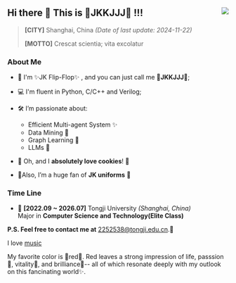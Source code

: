 ## Hi there 👋 This is 🎀JKKJJJ🎀 !!! <img align="right" src="https://komarev.com/ghpvc/?username=RayCorleone" />

> **[CITY]** Shanghai, China *(Date of last update: 2024-11-22)*
>
> **[MOTTO]** Crescat scientia; vita excolatur



### **About Me**

- 🍓 I'm ✨JK Flip-Flop✨ , and you can just call me 🎀**JKKJJJ**🎀;
- 💻 I'm fluent in Python, C/C++ and Verilog;
- 🛠 I’m passionate about:  
  - Efficient Multi-agent System ✨
  - Data Mining 🚀
  - Graph Learning 🌈
  - LLMs 🎈

- 🍕 Oh, and I **absolutely love cookies**! 🍪
- 🌈Also, I’m a huge fan of **JK uniforms** 🍭


### **Time Line**

- 🏫 **[2022.09 ~ 2026.07]** Tongji University _(Shanghai, China)_  
Major in **Computer Science and Technology(Elite Class)**



**P.S. Feel free to contact me at** 2252538@tongji.edu.cn.🎈

I love [music](https://www.youtube.com/watch?v=HYsz1hP0BFo&list=RDMMHYsz1hP0BFo&index=1)

My favorite color is 🎀red🎀. Red leaves a strong impression of life, passsion🚀, vitality🍭, and brilliance🌈-- all of which resonate deeply with my outlook on this fancinating world✨.

